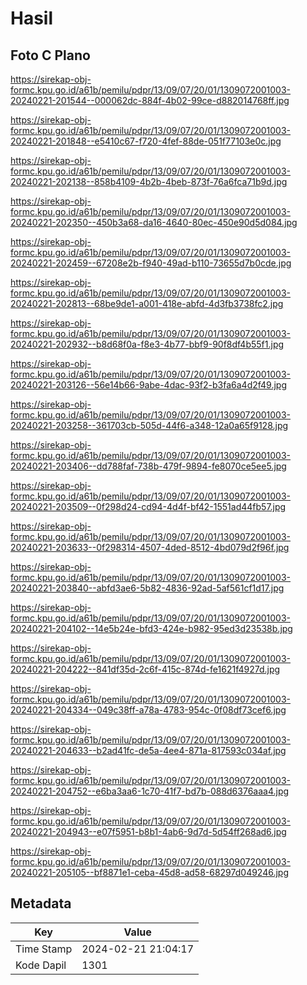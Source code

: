 # Hasil

## Foto C Plano

https://sirekap-obj-formc.kpu.go.id/a61b/pemilu/pdpr/13/09/07/20/01/1309072001003-20240221-201544--000062dc-884f-4b02-99ce-d882014768ff.jpg

https://sirekap-obj-formc.kpu.go.id/a61b/pemilu/pdpr/13/09/07/20/01/1309072001003-20240221-201848--e5410c67-f720-4fef-88de-051f77103e0c.jpg

https://sirekap-obj-formc.kpu.go.id/a61b/pemilu/pdpr/13/09/07/20/01/1309072001003-20240221-202138--858b4109-4b2b-4beb-873f-76a6fca71b9d.jpg

https://sirekap-obj-formc.kpu.go.id/a61b/pemilu/pdpr/13/09/07/20/01/1309072001003-20240221-202350--450b3a68-da16-4640-80ec-450e90d5d084.jpg

https://sirekap-obj-formc.kpu.go.id/a61b/pemilu/pdpr/13/09/07/20/01/1309072001003-20240221-202459--67208e2b-f940-49ad-b110-73655d7b0cde.jpg

https://sirekap-obj-formc.kpu.go.id/a61b/pemilu/pdpr/13/09/07/20/01/1309072001003-20240221-202813--68be9de1-a001-418e-abfd-4d3fb3738fc2.jpg

https://sirekap-obj-formc.kpu.go.id/a61b/pemilu/pdpr/13/09/07/20/01/1309072001003-20240221-202932--b8d68f0a-f8e3-4b77-bbf9-90f8df4b55f1.jpg

https://sirekap-obj-formc.kpu.go.id/a61b/pemilu/pdpr/13/09/07/20/01/1309072001003-20240221-203126--56e14b66-9abe-4dac-93f2-b3fa6a4d2f49.jpg

https://sirekap-obj-formc.kpu.go.id/a61b/pemilu/pdpr/13/09/07/20/01/1309072001003-20240221-203258--361703cb-505d-44f6-a348-12a0a65f9128.jpg

https://sirekap-obj-formc.kpu.go.id/a61b/pemilu/pdpr/13/09/07/20/01/1309072001003-20240221-203406--dd788faf-738b-479f-9894-fe8070ce5ee5.jpg

https://sirekap-obj-formc.kpu.go.id/a61b/pemilu/pdpr/13/09/07/20/01/1309072001003-20240221-203509--0f298d24-cd94-4d4f-bf42-1551ad44fb57.jpg

https://sirekap-obj-formc.kpu.go.id/a61b/pemilu/pdpr/13/09/07/20/01/1309072001003-20240221-203633--0f298314-4507-4ded-8512-4bd079d2f96f.jpg

https://sirekap-obj-formc.kpu.go.id/a61b/pemilu/pdpr/13/09/07/20/01/1309072001003-20240221-203840--abfd3ae6-5b82-4836-92ad-5af561cf1d17.jpg

https://sirekap-obj-formc.kpu.go.id/a61b/pemilu/pdpr/13/09/07/20/01/1309072001003-20240221-204102--14e5b24e-bfd3-424e-b982-95ed3d23538b.jpg

https://sirekap-obj-formc.kpu.go.id/a61b/pemilu/pdpr/13/09/07/20/01/1309072001003-20240221-204222--841df35d-2c6f-415c-874d-fe1621f4927d.jpg

https://sirekap-obj-formc.kpu.go.id/a61b/pemilu/pdpr/13/09/07/20/01/1309072001003-20240221-204334--049c38ff-a78a-4783-954c-0f08df73cef6.jpg

https://sirekap-obj-formc.kpu.go.id/a61b/pemilu/pdpr/13/09/07/20/01/1309072001003-20240221-204633--b2ad41fc-de5a-4ee4-871a-817593c034af.jpg

https://sirekap-obj-formc.kpu.go.id/a61b/pemilu/pdpr/13/09/07/20/01/1309072001003-20240221-204752--e6ba3aa6-1c70-41f7-bd7b-088d6376aaa4.jpg

https://sirekap-obj-formc.kpu.go.id/a61b/pemilu/pdpr/13/09/07/20/01/1309072001003-20240221-204943--e07f5951-b8b1-4ab6-9d7d-5d54ff268ad6.jpg

https://sirekap-obj-formc.kpu.go.id/a61b/pemilu/pdpr/13/09/07/20/01/1309072001003-20240221-205105--bf8871e1-ceba-45d8-ad58-68297d049246.jpg


## Metadata

| Key        | Value               |
| ---------- | ------------------- |
| Time Stamp | 2024-02-21 21:04:17 |
| Kode Dapil | 1301                |



